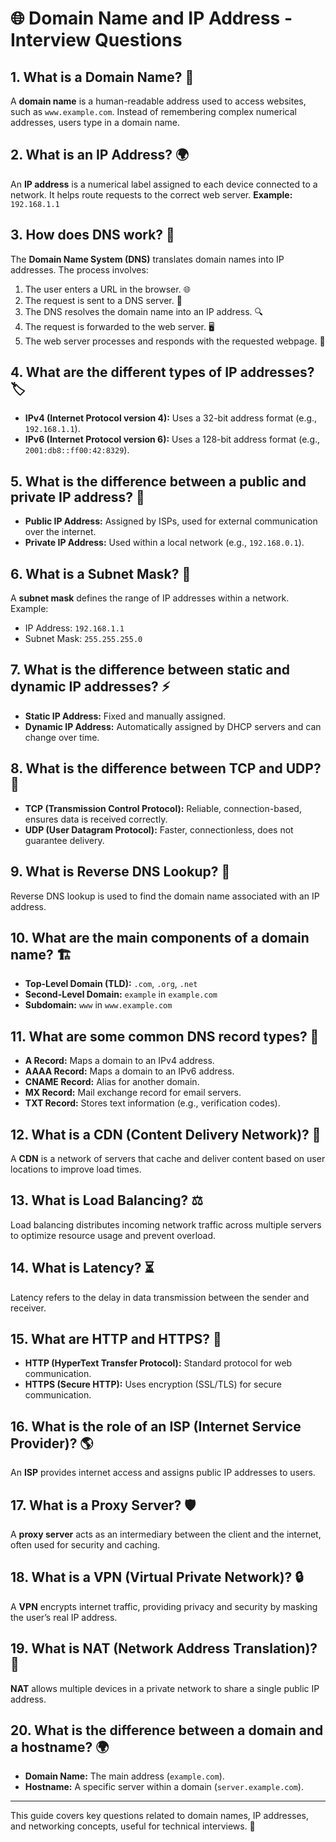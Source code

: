 # 🌐 Domain Name and IP Address - Interview Questions

## 1. What is a Domain Name? 📌
A **domain name** is a human-readable address used to access websites, such as `www.example.com`. Instead of remembering complex numerical addresses, users type in a domain name.

## 2. What is an IP Address? 🌍
An **IP address** is a numerical label assigned to each device connected to a network. It helps route requests to the correct web server.
**Example:** `192.168.1.1`

## 3. How does DNS work? 🔄
The **Domain Name System (DNS)** translates domain names into IP addresses. The process involves:
1. The user enters a URL in the browser. 🌐
2. The request is sent to a DNS server. 📡
3. The DNS resolves the domain name into an IP address. 🔍
4. The request is forwarded to the web server. 🖥️
5. The web server processes and responds with the requested webpage. 📄

## 4. What are the different types of IP addresses? 🏷️
- **IPv4 (Internet Protocol version 4):** Uses a 32-bit address format (e.g., `192.168.1.1`).
- **IPv6 (Internet Protocol version 6):** Uses a 128-bit address format (e.g., `2001:db8::ff00:42:8329`).

## 5. What is the difference between a public and private IP address? 🔐
- **Public IP Address:** Assigned by ISPs, used for external communication over the internet.
- **Private IP Address:** Used within a local network (e.g., `192.168.0.1`).

## 6. What is a Subnet Mask? 🛑
A **subnet mask** defines the range of IP addresses within a network. Example:
- IP Address: `192.168.1.1`
- Subnet Mask: `255.255.255.0`

## 7. What is the difference between static and dynamic IP addresses? ⚡
- **Static IP Address:** Fixed and manually assigned.
- **Dynamic IP Address:** Automatically assigned by DHCP servers and can change over time.

## 8. What is the difference between TCP and UDP? 🔀
- **TCP (Transmission Control Protocol):** Reliable, connection-based, ensures data is received correctly.
- **UDP (User Datagram Protocol):** Faster, connectionless, does not guarantee delivery.

## 9. What is Reverse DNS Lookup? 🔄
Reverse DNS lookup is used to find the domain name associated with an IP address.

## 10. What are the main components of a domain name? 🏗️
- **Top-Level Domain (TLD):** `.com`, `.org`, `.net`
- **Second-Level Domain:** `example` in `example.com`
- **Subdomain:** `www` in `www.example.com`

## 11. What are some common DNS record types? 📜
- **A Record:** Maps a domain to an IPv4 address.
- **AAAA Record:** Maps a domain to an IPv6 address.
- **CNAME Record:** Alias for another domain.
- **MX Record:** Mail exchange record for email servers.
- **TXT Record:** Stores text information (e.g., verification codes).

## 12. What is a CDN (Content Delivery Network)? 🚀
A **CDN** is a network of servers that cache and deliver content based on user locations to improve load times.

## 13. What is Load Balancing? ⚖️
Load balancing distributes incoming network traffic across multiple servers to optimize resource usage and prevent overload.

## 14. What is Latency? ⏳
Latency refers to the delay in data transmission between the sender and receiver.

## 15. What are HTTP and HTTPS? 🔐
- **HTTP (HyperText Transfer Protocol):** Standard protocol for web communication.
- **HTTPS (Secure HTTP):** Uses encryption (SSL/TLS) for secure communication.

## 16. What is the role of an ISP (Internet Service Provider)? 🌎
An **ISP** provides internet access and assigns public IP addresses to users.

## 17. What is a Proxy Server? 🛡️
A **proxy server** acts as an intermediary between the client and the internet, often used for security and caching.

## 18. What is a VPN (Virtual Private Network)? 🔒
A **VPN** encrypts internet traffic, providing privacy and security by masking the user’s real IP address.

## 19. What is NAT (Network Address Translation)? 🔄
**NAT** allows multiple devices in a private network to share a single public IP address.

## 20. What is the difference between a domain and a hostname? 🌍
- **Domain Name:** The main address (`example.com`).
- **Hostname:** A specific server within a domain (`server.example.com`).

---
This guide covers key questions related to domain names, IP addresses, and networking concepts, useful for technical interviews. 🚀


